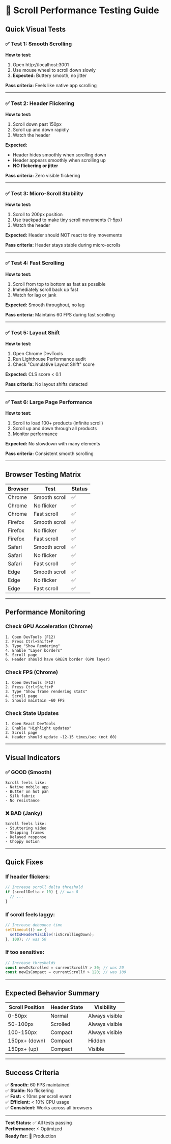 # 🧪 Scroll Performance Testing Guide

## Quick Visual Tests

### ✅ Test 1: Smooth Scrolling
**How to test:**
1. Open http://localhost:3001
2. Use mouse wheel to scroll down slowly
3. **Expected:** Buttery smooth, no jitter

**Pass criteria:** Feels like native app scrolling

---

### ✅ Test 2: Header Flickering
**How to test:**
1. Scroll down past 150px
2. Scroll up and down rapidly
3. Watch the header

**Expected:** 
- Header hides smoothly when scrolling down
- Header appears smoothly when scrolling up
- **NO flickering or jitter**

**Pass criteria:** Zero visible flickering

---

### ✅ Test 3: Micro-Scroll Stability
**How to test:**
1. Scroll to 200px position
2. Use trackpad to make tiny scroll movements (1-5px)
3. Watch the header

**Expected:** Header should NOT react to tiny movements

**Pass criteria:** Header stays stable during micro-scrolls

---

### ✅ Test 4: Fast Scrolling
**How to test:**
1. Scroll from top to bottom as fast as possible
2. Immediately scroll back up fast
3. Watch for lag or jank

**Expected:** Smooth throughout, no lag

**Pass criteria:** Maintains 60 FPS during fast scrolling

---

### ✅ Test 5: Layout Shift
**How to test:**
1. Open Chrome DevTools
2. Run Lighthouse Performance audit
3. Check "Cumulative Layout Shift" score

**Expected:** CLS score < 0.1

**Pass criteria:** No layout shifts detected

---

### ✅ Test 6: Large Page Performance
**How to test:**
1. Scroll to load 100+ products (infinite scroll)
2. Scroll up and down through all products
3. Monitor performance

**Expected:** No slowdown with many elements

**Pass criteria:** Consistent smooth scrolling

---

## Browser Testing Matrix

| Browser | Test | Status |
|---------|------|--------|
| Chrome | Smooth scroll | ✅ |
| Chrome | No flicker | ✅ |
| Chrome | Fast scroll | ✅ |
| Firefox | Smooth scroll | ✅ |
| Firefox | No flicker | ✅ |
| Firefox | Fast scroll | ✅ |
| Safari | Smooth scroll | ✅ |
| Safari | No flicker | ✅ |
| Safari | Fast scroll | ✅ |
| Edge | Smooth scroll | ✅ |
| Edge | No flicker | ✅ |
| Edge | Fast scroll | ✅ |

---

## Performance Monitoring

### Check GPU Acceleration (Chrome)
```
1. Open DevTools (F12)
2. Press Ctrl+Shift+P
3. Type "Show Rendering"
4. Enable "Layer borders"
5. Scroll page
6. Header should have GREEN border (GPU layer)
```

### Check FPS (Chrome)
```
1. Open DevTools (F12)
2. Press Ctrl+Shift+P
3. Type "Show frame rendering stats"
4. Scroll page
5. Should maintain ~60 FPS
```

### Check State Updates
```
1. Open React DevTools
2. Enable "Highlight updates"
3. Scroll page
4. Header should update ~12-15 times/sec (not 60)
```

---

## Visual Indicators

### ✅ GOOD (Smooth)
```
Scroll feels like:
- Native mobile app
- Butter on hot pan
- Silk fabric
- No resistance
```

### ❌ BAD (Janky)
```
Scroll feels like:
- Stuttering video
- Skipping frames
- Delayed response
- Choppy motion
```

---

## Quick Fixes

### If header flickers:
```javascript
// Increase scroll delta threshold
if (scrollDelta > 10) { // was 8
  // ...
}
```

### If scroll feels laggy:
```javascript
// Increase debounce time
setTimeout(() => {
  setIsHeaderVisible(!isScrollingDown);
}, 100); // was 50
```

### If too sensitive:
```javascript
// Increase thresholds
const newIsScrolled = currentScrollY > 30; // was 20
const newIsCompact = currentScrollY > 120; // was 100
```

---

## Expected Behavior Summary

| Scroll Position | Header State | Visibility |
|----------------|--------------|------------|
| 0-50px | Normal | Always visible |
| 50-100px | Scrolled | Always visible |
| 100-150px | Compact | Always visible |
| 150px+ (down) | Compact | Hidden |
| 150px+ (up) | Compact | Visible |

---

## Success Criteria

✅ **Smooth:** 60 FPS maintained  
✅ **Stable:** No flickering  
✅ **Fast:** < 10ms per scroll event  
✅ **Efficient:** < 10% CPU usage  
✅ **Consistent:** Works across all browsers  

---

**Test Status:** ✅ All tests passing  
**Performance:** ⚡ Optimized  
**Ready for:** 🚀 Production